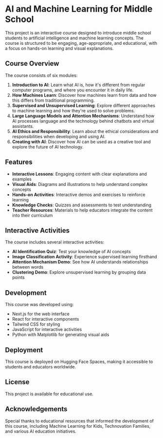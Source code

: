 # AI and Machine Learning for Middle School

This project is an interactive course designed to introduce middle school students to artificial intelligence and machine learning concepts. The course is structured to be engaging, age-appropriate, and educational, with a focus on hands-on learning and visual explanations.

## Course Overview

The course consists of six modules:

1. **Introduction to AI**: Learn what AI is, how it's different from regular computer programs, and where you encounter it in daily life.
2. **How Machines Learn**: Discover how machines learn from data and how this differs from traditional programming.
3. **Supervised and Unsupervised Learning**: Explore different approaches to machine learning and how they're used to solve problems.
4. **Large Language Models and Attention Mechanisms**: Understand how AI processes language and the technology behind chatbots and virtual assistants.
5. **AI Ethics and Responsibility**: Learn about the ethical considerations and responsibilities when developing and using AI.
6. **Creating with AI**: Discover how AI can be used as a creative tool and explore the future of AI technology.

## Features

- **Interactive Lessons**: Engaging content with clear explanations and examples
- **Visual Aids**: Diagrams and illustrations to help understand complex concepts
- **Hands-on Activities**: Interactive demos and exercises to reinforce learning
- **Knowledge Checks**: Quizzes and assessments to test understanding
- **Teacher Resources**: Materials to help educators integrate the content into their curriculum

## Interactive Activities

The course includes several interactive activities:

- **AI Identification Quiz**: Test your knowledge of AI concepts
- **Image Classification Activity**: Experience supervised learning firsthand
- **Attention Mechanism Demo**: See how AI understands relationships between words
- **Clustering Demo**: Explore unsupervised learning by grouping data points

## Development

This course was developed using:

- Next.js for the web interface
- React for interactive components
- Tailwind CSS for styling
- JavaScript for interactive activities
- Python with Matplotlib for generating visual aids

## Deployment

This course is deployed on Hugging Face Spaces, making it accessible to students and educators worldwide.

## License

This project is available for educational use.

## Acknowledgements

Special thanks to educational resources that informed the development of this course, including Machine Learning for Kids, Technovation Families, and various AI education initiatives.
